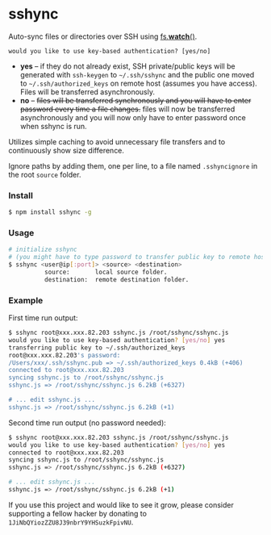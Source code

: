 # sshync

Auto-sync files or directories over SSH using [fs.**watch**()](https://nodejs.org/docs/latest/api/fs.html#fs_fs_watch_filename_options_listener).

```would you like to use key-based authentication? [yes/no]```
* **yes** – if they do not already exist, SSH private/public keys will be generated with ```ssh-keygen``` to ```~/.ssh/sshync``` and the public one moved to ```~/.ssh/authorized_keys``` on remote host (assumes you have access). Files will be transferred asynchronously.
* **no** – ~~files will be transferred synchronously and you will have to enter password every time a file changes.~~
files will now be transferred asynchronously and you will now only have to enter password once when sshync is run.

Utilizes simple caching to avoid unnecessary file transfers and to continuously show size difference.

Ignore paths by adding them, one per line, to a file named  ```.sshyncignore``` in the root ```source``` folder.

### Install

```bash
$ npm install sshync -g
```

### Usage

```bash
# initialize sshync
# (you might have to type password to transfer public key to remote host)
$ sshync <user@ip[:port]> <source> <destination>
          source:       local source folder.
          destination:  remote destination folder.
```

### Example

First time run output:

```bash
$ sshync root@xxx.xxx.82.203 sshync.js /root/sshync/sshync.js
would you like to use key-based authentication? [yes/no] yes
transferring public key to ~/.ssh/authorized_keys
root@xxx.xxx.82.203's password:
/Users/xxx/.ssh/sshync.pub => ~/.ssh/authorized_keys 0.4kB (+406)
connected to root@xxx.xxx.82.203
syncing sshync.js to /root/sshync/sshync.js
sshync.js => /root/sshync/sshync.js 6.2kB (+6327)

# ... edit sshync.js ...
sshync.js => /root/sshync/sshync.js 6.2kB (+1)
```

Second time run output (no password needed):

```bash
$ sshync root@xxx.xxx.82.203 sshync.js /root/sshync/sshync.js
would you like to use key-based authentication? [yes/no] yes
connected to root@xxx.xxx.82.203
syncing sshync.js to /root/sshync/sshync.js
sshync.js => /root/sshync/sshync.js 6.2kB (+6327)

# ... edit sshync.js ...
sshync.js => /root/sshync/sshync.js 6.2kB (+1)
```

If you use this project and would like to see it grow, please consider supporting
a fellow hacker by donating to ```1JiNbQYiozZZU8J39nbrY9YHSuzkFpivNU```.
